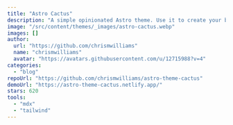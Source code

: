 ```yaml
---
title: "Astro Cactus"
description: "A simple opinionated Astro theme. Use it to create your blog or website."
image: "/src/content/themes/_images/astro-cactus.webp"
images: []
author:
  url: "https://github.com/chrismwilliams"
  name: "chrismwilliams"
  avatar: "https://avatars.githubusercontent.com/u/12715988?v=4"
categories:
  - "blog"
repoUrl: "https://github.com/chrismwilliams/astro-theme-cactus"
demoUrl: "https://astro-theme-cactus.netlify.app/"
stars: 620
tools:
  - "mdx"
  - "tailwind"
---
```

